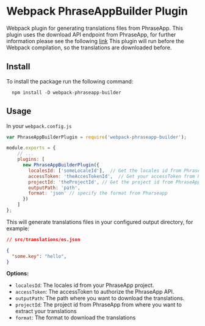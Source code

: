 # Webpack PhraseAppBuilder Plugin

Webpack plugin for generating translations files from PhraseApp.
This plugin uses the download API endpoint from PhraseApp, for further information please see the following [link](https://phraseapp.com/docs/api/v2/locales/#download)
This plugin will run before the Webpack compilation, so the translations are downloaded before.

## Install

To install the package run the following command:
```shell
  npm install -D webpack-phraseapp-builder
```

## Usage

In your `webpack.config.js`

```javascript
var PhraseAppBuilderPlugin = require('webpack-phraseapp-builder');

module.exports = {
    // ...
    plugins: [
      new PhraseAppBuilderPlugin({
        localesId: ['someLocaleId'],  // Get the locales id from PhraseApp, you can add many ids
        accessToken: 'theAccesTokenId',  // Get your accessToken from PhraseApp
        projectId: 'theProjectId', // Get the project id from PhraseApp
        outputPath: 'path',
        format: 'json' // specify the format from Pharseapp
      })
    ]
};
```

This will generate translations files in your configured output directory, for example:

```json
// src/translations/es.json

{
  "some.key": "hello",
}
```

**Options:**

* `localesId`: The locales id from your PhraseApp project.
* `accessToken`: The accessToken to authorize the PhraseApp API.
* `outputPath`: The path where you want to download the translations.
* `projectId`: The project id from PhraseApp from where you want to extract your translations
* `format`: The format to download the translations

